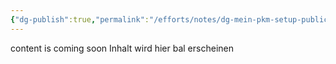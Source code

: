```yaml
---
{"dg-publish":true,"permalink":"/efforts/notes/dg-mein-pkm-setup-public/","tags":["class/note","on/PKM"]}
---
```


content is coming soon
Inhalt wird hier bal erscheinen